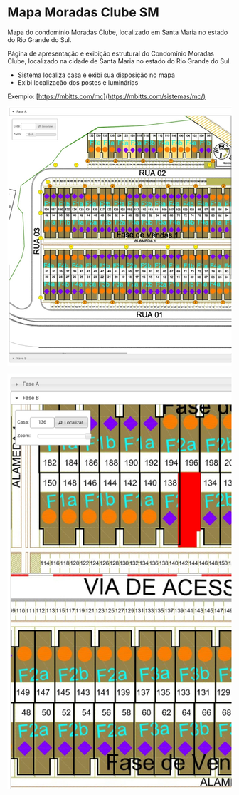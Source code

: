 # Mapa Moradas Clube SM

Mapa do condomínio Moradas Clube, localizado em Santa Maria no estado do Rio Grande do Sul.

Página de apresentação e exibição estrutural do Condomínio Moradas Clube, localizado na cidade de Santa Maria no estado do Rio Grande do Sul. 

- Sistema localiza casa e exibi sua disposição no mapa
- Exibi localização dos postes e luminárias

Exemplo: [https://mbitts.com/mc](https://mbitts.com/sistemas/mc/)

![exemplo](https://github.com/bitts/moradasclubesm/blob/main/Screenshot_20230621_135800_Chrome.jpg)

![exemplo2](https://raw.githubusercontent.com/bitts/moradasclubesm/main/Screenshot_20230621_140539_Chrome.jpg)
